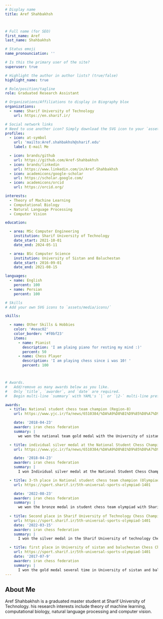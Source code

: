 ```yaml
---
# Display name
title: Aref Shahbakhsh



# Full name (for SEO)
first_name: Aref
last_name: Shahbakhsh

# Status emoji
name_pronounciation: ''

# Is this the primary user of the site?
superuser: true

# Highlight the author in author lists? (true/false)
highlight_name: true

# Role/position/tagline
role: Graduated Research Assistant 

# Organizations/Affiliations to display in Biography blox
organizations:
  - name: Sharif University of Technology
    url: https://en.sharif.ir/

# Social network links
# Need to use another icon? Simply download the SVG icon to your `assets/media/icons/` folder.
profiles:
  - icon: at-symbol
    url: 'mailto:Aref.shahbakhsh@sharif.edu'
    label: E-mail Me

  - icon: brands/github
    url: https://github.com/Aref-Shahbakhsh
  - icon: brands/linkedin
    url: https://www.linkedin.com/in/Aref-Shahbakhsh
  - icon: academicons/google-scholar
    url: https://scholar.google.com/
  - icon: academicons/orcid
    url: https://orcid.org/

interests:
  - Theory of Machine Learning
  - Computational Biology
  - Natural Language Processing
  - Computer Vision

education:

  - area: MSc Computer Engineering
    institution: Sharif University of Technology
    date_start: 2021-10-01
    date_end: 2024-05-11

  - area: BSc Computer Science
    institution: University of Sistan and Baluchestan
    date_start: 2016-09-01
    date_end: 2021-08-15

languages:
  - name: English
    percent: 100
  - name: Persian
    percent: 100

# Skills
# Add your own SVG icons to `assets/media/icons/`

skills:

  - name: Other Skills & Hobbies
    color: '#eeac02'
    color_border: '#f0bf23'
    items:
      - name: Pianist
        description: 'I am plaing piano for resting my mind :)'
        percent: 50
      - name: Chess Player
        description: 'I am playing chess since i was 10! '
        percent: 100



# Awards.
#   Add/remove as many awards below as you like.
#   Only `title`, `awarder`, and `date` are required.
#   Begin multi-line `summary` with YAML's `|` or `|2-` multi-line prefix and indent 2 spaces below.

awards:
  - title: National student chess team champion (Region-8)
    url: https://www.yjc.ir/fa/news/6510384/%DA%A9%D8%B1%D9%85%D8%A7%D9%86-%D9%88-%D8%B3%DB%8C%D8%B3%D8%AA%D8%A7%D9%86-%D8%A8%D9%84%D9%88%DA%86%D8%B3%D8%AA%D8%A7%D9%86-%D9%82%D9%87%D8%B1%D9%85%D8%A7%D9%86-%D9%85%D8%B3%D8%A7%D8%A8%D9%82%D8%A7%D8%AA-%D8%B4%D8%B7%D8%B1%D9%86%D8%AC-%D8%AF%D8%A7%D9%86%D8%B4%D8%AC%D9%88%DB%8C%D8%A7%D9%86-%D9%85%D9%86%D8%B7%D9%82%D9%87-8-%DA%A9%D8%B4%D9%88%D8%B1

    date: '2018-04-23'
    awarder: iran chess federation 
    summary: |
      we won the national team gold medal with the University of sistan and Baluchestan team.

  - title: individual silver medal at the National Student Chess Championship (Region 8)
    url: https://www.yjc.ir/fa/news/6510384/%DA%A9%D8%B1%D9%85%D8%A7%D9%86-%D9%88-%D8%B3%DB%8C%D8%B3%D8%AA%D8%A7%D9%86-%D8%A8%D9%84%D9%88%DA%86%D8%B3%D8%AA%D8%A7%D9%86-%D9%82%D9%87%D8%B1%D9%85%D8%A7%D9%86-%D9%85%D8%B3%D8%A7%D8%A8%D9%82%D8%A7%D8%AA-%D8%B4%D8%B7%D8%B1%D9%86%D8%AC-%D8%AF%D8%A7%D9%86%D8%B4%D8%AC%D9%88%DB%8C%D8%A7%D9%86-%D9%85%D9%86%D8%B7%D9%82%D9%87-8-%DA%A9%D8%B4%D9%88%D8%B1

    date: '2018-04-23'
    awarder: iran chess federation 
    summary: |
      I won Individual silver medal at the National Student Chess Championship in Blits format.

  - title: 3-th place in National student chess team champion (Olympiad)
    url: https://sport.sharif.ir/5th-universal-sports-olympiad-1401

    date: '2022-08-23'
    awarder: iran chess federation 
    summary: |
      we won the bronze medal in student chess team olympiad with Sharif University of technology team.
  
  - title: Second place in Sharif University of Technology Chess Championship
    url: https://sport.sharif.ir/5th-universal-sports-olympiad-1401
    date: '2022-03-15'
    awarder: iran chess federation 
    summary: |
      I won the silver medal in the Sharif University of technology Chess championship .

  - title: first place in University of sistan and baluchestan Chess Championship
    url: https://sport.sharif.ir/5th-universal-sports-olympiad-1401
    date: '2017-07-9'
    awarder: iran chess federation 
    summary: |
      I won the gold medal several time in University of sistan and baluchestan chess championship .
---
```


## About Me

Aref Shahbakhsh is a graduated master student at Sharif University of Technology. his research interests include theory of machine learning, computational biology, natural language processing and computer vision.
